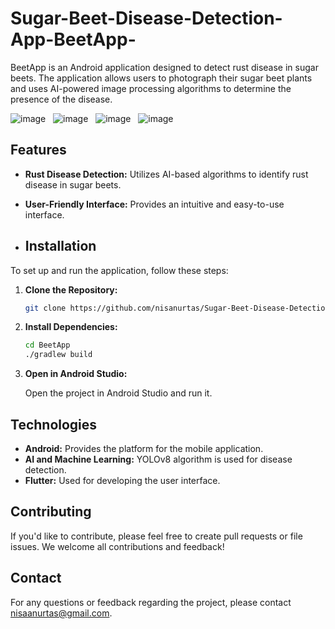 # Sugar-Beet-Disease-Detection-App-BeetApp-

BeetApp is an Android application designed to detect rust disease in sugar beets. The application allows users to photograph their sugar beet plants and uses AI-powered image processing algorithms to determine the presence of the disease.

![image](https://github.com/user-attachments/assets/d968c0ed-d6f4-4049-acb4-2cd16b595753)&nbsp;&nbsp;
![image](https://github.com/user-attachments/assets/b117b6f2-29ae-4a6f-8b50-d20c813813aa)&nbsp;&nbsp;
![image](https://github.com/user-attachments/assets/1d48a301-c956-4d15-ba86-b9ad9e35104f)&nbsp;&nbsp;
![image](https://github.com/user-attachments/assets/8cc69380-3d9f-44c5-92db-1fa60448a888)







## Features

- **Rust Disease Detection:** Utilizes AI-based algorithms to identify rust disease in sugar beets.
- **User-Friendly Interface:** Provides an intuitive and easy-to-use interface.

- ## Installation

To set up and run the application, follow these steps:

1. **Clone the Repository:**
    ```sh
    git clone https://github.com/nisanurtas/Sugar-Beet-Disease-Detection-App-BeetApp-.git
    ```


2. **Install Dependencies:**

    ```sh
    cd BeetApp
    ./gradlew build
    ```

3. **Open in Android Studio:**

    Open the project in Android Studio and run it.


## Technologies

- **Android:** Provides the platform for the mobile application.
- **AI and Machine Learning:** YOLOv8 algorithm is used for disease detection.
- **Flutter:** Used for developing the user interface.

## Contributing

If you'd like to contribute, please feel free to create pull requests or file issues. We welcome all contributions and feedback!


## Contact

For any questions or feedback regarding the project, please contact [nisaanurtas@gmail.com](mailto:nisaanurtas@gmail.com).
